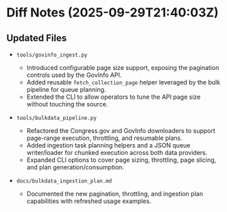 # Diff Notes (2025-09-29T21:40:03Z)

## Updated Files

- `tools/govinfo_ingest.py`
  - Introduced configurable page size support, exposing the pagination controls used by the GovInfo API.
  - Added reusable `fetch_collection_page` helper leveraged by the bulk pipeline for queue planning.
  - Extended the CLI to allow operators to tune the API page size without touching the source.

- `tools/bulkdata_pipeline.py`
  - Refactored the Congress.gov and GovInfo downloaders to support page-range execution, throttling, and resumable plans.
  - Added ingestion task planning helpers and a JSON queue writer/loader for chunked execution across both data providers.
  - Expanded CLI options to cover page sizing, throttling, page slicing, and plan generation/consumption.

- `docs/bulkdata_ingestion_plan.md`
  - Documented the new pagination, throttling, and ingestion plan capabilities with refreshed usage examples.
